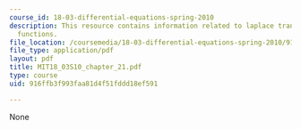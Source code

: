 ```yaml
---
course_id: 18-03-differential-equations-spring-2010
description: This resource contains information related to laplace transform and generalized
  functions.
file_location: /coursemedia/18-03-differential-equations-spring-2010/916ffb3f993faa81d4f51fddd18ef591_MIT18_03S10_chapter_21.pdf
file_type: application/pdf
layout: pdf
title: MIT18_03S10_chapter_21.pdf
type: course
uid: 916ffb3f993faa81d4f51fddd18ef591

---
```

None